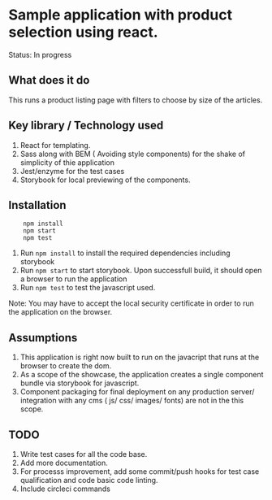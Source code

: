# Sample application with product selection using react.

Status: In progress

## What does it do

This runs a product listing page with filters to choose by size of the articles.

## Key library / Technology used

1. React for templating.
2. Sass along with BEM ( Avoiding style components) for the shake of simplicity of thie application
3. Jest/enzyme for the test cases
4. Storybook for local previewing of the components.

## Installation

```shell
    npm install
    npm start
    npm test

```

1. Run `npm install` to install the required dependencies including storybook
2. Run `npm start` to start storybook. Upon successfull build, it should open a browser to run the application
3. Run `npm test` to test the javascript used.

Note: You may have to accept the local security certificate in order to run the application on the browser.

## Assumptions

1. This application is right now built to run on the javacript that runs at the browser to create the dom.
2. As a scope of the showcase, the application creates a single component bundle via storybook for javascript.
3. Component packaging for final deployment on any production server/ integration with any cms ( js/ css/ images/ fonts) are not in the this scope.

## TODO

1. Write test cases for all the code base.
2. Add more documentation.
3. For processs improvement, add some commit/push hooks for test case qualification and code basic code linting.
4. Include circleci commands
